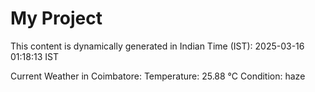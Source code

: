# My Project

This content is dynamically generated in Indian Time (IST): 2025-03-16 01:18:13 IST


Current Weather in Coimbatore:
Temperature: 25.88 °C
Condition: haze
